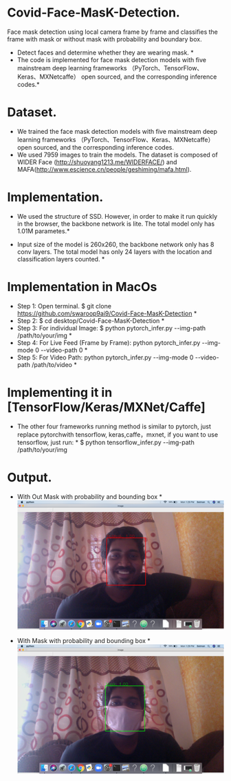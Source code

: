 # Covid-Face-MasK-Detection.
Face mask detection using local camera frame by frame and classifies the frame with mask or without mask with probability and boundary box.

* Detect faces and determine whether they are wearing mask. *
* The code is implemented for face mask detection models with five mainstream deep learning frameworks （PyTorch、TensorFlow、Keras、MXNetcaffe） open sourced, and the corresponding inference codes.*

# Dataset.
* We trained the face mask detection models with five mainstream deep learning frameworks （PyTorch、TensorFlow、Keras、MXNetcaffe） open sourced, and the corresponding inference codes.
* We used 7959 images to train the models. The dataset is composed of WIDER Face (http://shuoyang1213.me/WIDERFACE/) and MAFA(http://www.escience.cn/people/geshiming/mafa.html).


# Implementation.

* We used the structure of SSD. However, in order to make it run quickly in the browser, the backbone network is lite. The total model only has 1.01M parametes.*

* Input size of the model is 260x260, the backbone network only has 8 conv layers. The total model has only 24 layers with the location and classification layers counted. *

# Implementation in MacOs
* Step 1: Open terminal. $ git clone https://github.com/swaroop9ai9/Covid-Face-MasK-Detection *
* Step 2: $ cd desktop/Covid-Face-MasK-Detection *
* Step 3: For individual Image: $ python pytorch_infer.py  --img-path /path/to/your/img *
* Step 4: For Live Feed (Frame by Frame): python pytorch_infer.py --img-mode 0 --video-path 0 *
* Step 5: For Video Path: python pytorch_infer.py --img-mode 0 --video-path /path/to/video  *

# Implementing it in [TensorFlow/Keras/MXNet/Caffe]
* The other four frameworks running method is similar to pytorch, just replace pytorchwith tensorflow, keras,caffe，mxnet, if you want to use tensorflow, just run: *
 $ python tensorflow_infer.py  --img-path /path/to/your/img
 
 # Output.
 
 * With Out Mask with probability and bounding box *
 ![](images/withoutmask.png)
 
 * With Mask with probability and bounding box *
 ![](images/withmask.png)
 
 

